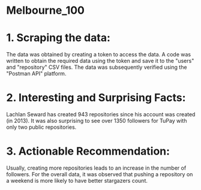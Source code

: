 # Melbourne_100
# 1. Scraping the data: 

The data was obtained by creating a token to access the data. A code was written to obtain the required data using the token and save it to the "users" and "repository" CSV files. The data was subsequently verified using the "Postman API" platform. 

# 2. Interesting and Surprising Facts:

Lachlan Seward has created 943 repositories since his account was created (in 2013). It was also surprising to see over 1350 followers for TuPay with only two public repositories. 

# 3. Actionable Recommendation:

Usually, creating more repositories leads to an increase in the number of followers. For the overall data, it was observed that pushing a repository on a weekend is more likely to have better stargazers count.
